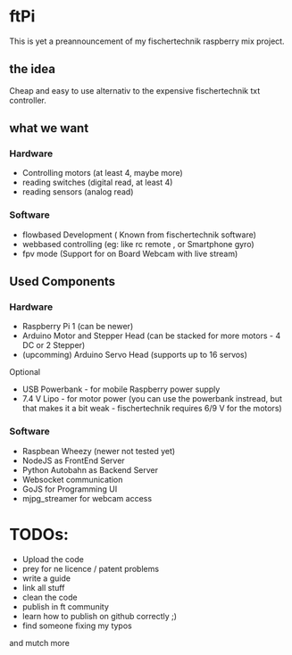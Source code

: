 # ftPi

This is yet a preannouncement of my fischertechnik raspberry mix project.

## the idea

Cheap and easy to use alternativ to the expensive fischertechnik txt controller.

## what we want
### Hardware

- Controlling motors (at least 4, maybe more)
- reading switches (digital read, at least 4)
- reading sensors (analog read)

### Software

- flowbased Development ( Known from fischertechnik software)
- webbased controlling (eg: like rc remote , or Smartphone gyro)
- fpv mode (Support for on Board Webcam with live stream)

## Used Components

### Hardware

- Raspberry Pi 1 (can be newer)
- Arduino Motor and Stepper Head (can be stacked for more motors - 4 DC or 2 Stepper)
- (upcomming) Arduino Servo Head (supports up to 16 servos)

Optional

- USB Powerbank - for mobile Raspberry power supply
- 7.4 V Lipo - for motor power (you can use the powerbank instread, but that makes it a bit weak - fischertechnik requires 6/9 V for the motors)

### Software

- Raspbean Wheezy (newer not tested yet)
- NodeJS as FrontEnd Server
- Python Autobahn as Backend Server
- Websocket communication 
- GoJS for Programming UI
- mjpg_streamer for webcam access



# TODOs:

- Upload the code
- prey for ne licence / patent problems
- write a guide
- link all stuff
- clean the code
- publish in ft community
- learn how to publish on github correctly ;)
- find someone fixing my typos

and mutch more
